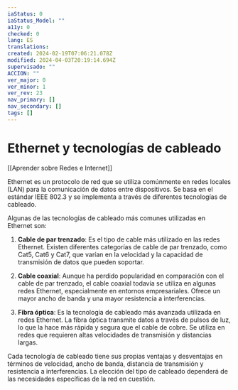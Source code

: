 ```yaml
---
iaStatus: 0
iaStatus_Model: ""
a11y: 0
checked: 0
lang: ES
translations: 
created: 2024-02-19T07:06:21.078Z
modified: 2024-04-03T20:19:14.694Z
supervisado: ""
ACCION: ""
ver_major: 0
ver_minor: 1
ver_rev: 23
nav_primary: []
nav_secondary: []
tags: []
---
```

# Ethernet y tecnologías de cableado

[[Aprender sobre Redes e Internet]]

Ethernet es un protocolo de red que se utiliza comúnmente en redes locales (LAN) para la comunicación de datos entre dispositivos. Se basa en el estándar IEEE 802.3 y se implementa a través de diferentes tecnologías de cableado.

Algunas de las tecnologías de cableado más comunes utilizadas en Ethernet son:

1. **Cable de par trenzado**: Es el tipo de cable más utilizado en las redes Ethernet. Existen diferentes categorías de cable de par trenzado, como Cat5, Cat6 y Cat7, que varían en la velocidad y la capacidad de transmisión de datos que pueden soportar.

2. **Cable coaxial**: Aunque ha perdido popularidad en comparación con el cable de par trenzado, el cable coaxial todavía se utiliza en algunas redes Ethernet, especialmente en entornos empresariales. Ofrece un mayor ancho de banda y una mayor resistencia a interferencias.

3. **Fibra óptica**: Es la tecnología de cableado más avanzada utilizada en redes Ethernet. La fibra óptica transmite datos a través de pulsos de luz, lo que la hace más rápida y segura que el cable de cobre. Se utiliza en redes que requieren altas velocidades de transmisión y distancias largas.

Cada tecnología de cableado tiene sus propias ventajas y desventajas en términos de velocidad, ancho de banda, distancia de transmisión y resistencia a interferencias. La elección del tipo de cableado dependerá de las necesidades específicas de la red en cuestión.
